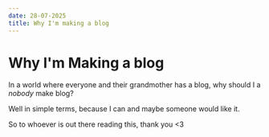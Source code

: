 ```yaml
---
date: 28-07-2025
title: Why I'm making a blog
---
```


# Why I'm Making a blog

In a world where everyone and their grandmother has a blog, why should I a *nobody* make blog?

Well in simple terms, because I can and maybe someone would like it.

So to whoever is out there reading this, thank you <3
